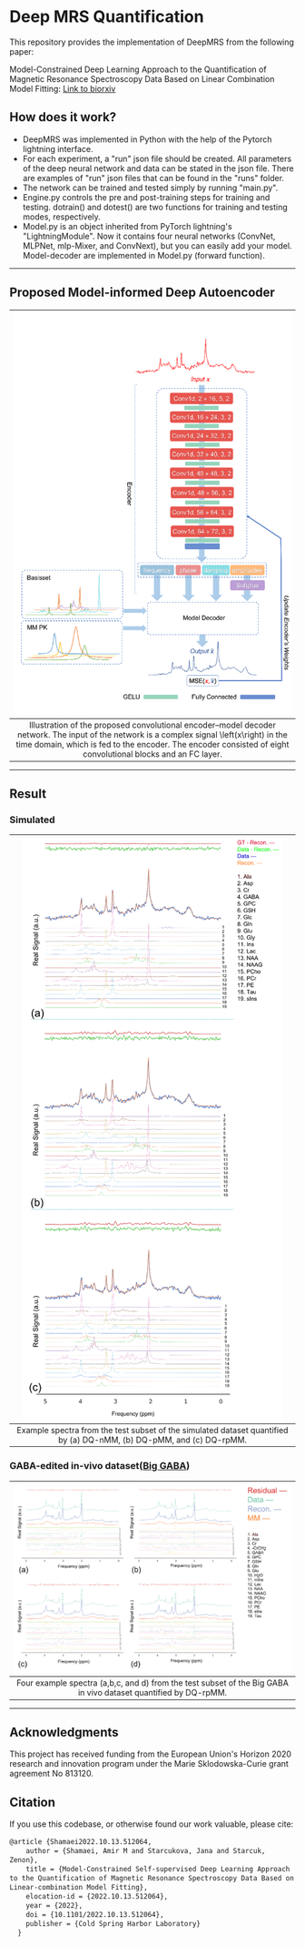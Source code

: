 # Deep MRS Quantification
This repository provides the implementation of DeepMRS from the following paper:

Model-Constrained Deep Learning Approach to the Quantification of Magnetic Resonance Spectroscopy Data Based on Linear Combination Model Fitting: [Link to biorxiv](https://www.biorxiv.org/content/10.1101/2022.10.13.512064v1)

## How does it work?
- DeepMRS was implemented in Python with the help of the Pytorch lightning interface. 
- For each experiment, a "run" json file should be created. All parameters of the deep neural network and data can be stated in the json file.
There are examples of "run" json files that can be found in the "runs" folder.
- The network can be trained and tested simply by running "main.py". 
- Engine.py controls the pre and post-training steps for training and testing. dotrain() and dotest() are two functions for training and testing modes, respectively.
- Model.py is an object inherited from PyTorch lightning's "LightningModule". Now it contains four neural networks (ConvNet, MLPNet, mlp-Mixer, and ConvNext), but you can easily add your model.  Model-decoder are implemented in Model.py (forward function). 
------
## Proposed Model-informed Deep Autoencoder 
|![img_1.png](images/img_1.png)|
|:--:|
|Illustration of the proposed convolutional encoder–model decoder network. The input of the network is a complex signal \left(x\right) in the time domain, which is fed to the encoder. The encoder consisted of eight convolutional blocks and an FC layer. |
------
## Result
### Simulated
|![img.png](images/img_2.png)|
|:--:|
|Example spectra from the test subset of the simulated dataset quantified by (a) DQ-nMM, (b) DQ-pMM, and (c) DQ-rpMM. |
### GABA-edited in-vivo dataset([Big GABA](https://www.nitrc.org/projects/biggaba/))
|![img.png](images/img_3.png)|
|:--:|
| Four example spectra (a,b,c, and d) from the test subset of the Big GABA in vivo dataset quantified by DQ-rpMM. |
-----
## Acknowledgments
This project has received funding from the European Union's Horizon 2020 research and innovation program under the Marie Sklodowska-Curie grant agreement No 813120.

## Citation
If you use this codebase, or otherwise found our work valuable, please cite:
```
@article {Shamaei2022.10.13.512064,
	author = {Shamaei, Amir M and Starcukova, Jana and Starcuk, Zenon},
	title = {Model-Constrained Self-supervised Deep Learning Approach to the Quantification of Magnetic Resonance Spectroscopy Data Based on Linear-combination Model Fitting},
	elocation-id = {2022.10.13.512064},
	year = {2022},
	doi = {10.1101/2022.10.13.512064},
	publisher = {Cold Spring Harbor Laboratory}
  }

```
